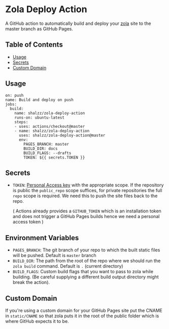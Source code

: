 # Zola Deploy Action

A GitHub action to automatically build and deploy your [zola] site to the master
branch as GitHub Pages.

## Table of Contents

 - [Usage](#usage)
 - [Secrets](#secrets)
 - [Custom Domain](#custom-domain)

## Usage

```
on: push
name: Build and deploy on push
jobs:
  build:
    name: shalzz/zola-deploy-action
    runs-on: ubuntu-latest
    steps:
    - uses: actions/checkout@master
    - name: shalzz/zola-deploy-action
      uses: shalzz/zola-deploy-action@master
      env:
        PAGES_BRANCH: master
        BUILD_DIR: docs
        BUILD_FLAGS: --drafts
        TOKEN: ${{ secrets.TOKEN }}
```

## Secrets

 * `TOKEN`: [Personal Access key][] with the appropriate scope. If the
    repository is public the `public_repo` scope suffices, for private
    repositories the full `repo` scope is required. We need this to push
    the site files back to the repo.
    
    ( Actions already provides a `GITHUB_TOKEN` which is an installation token and does not trigger a GitHub Pages builds hence we need a personal access token )

## Environment Variables
* `PAGES_BRANCH`: The git branch of your repo to which the built static files will be pushed. Default is `master` branch
* `BUILD_DIR`: The path from the root of the repo where we should run the `zola build` command. Default is `.` (current directory)
* `BUILD_FLAGS`: Custom build flags that you want to pass to zola while building. (Be careful supplying a different build output directory might break the action).

## Custom Domain

If you're using a custom domain for your GitHub Pages site put the CNAME 
in `static/CNAME` so that zola puts it in the root of the public folder
which is where GitHub expects it to be.

[zola]: https://github.com/getzola/zola
[Personal Access key]: https://help.github.com/en/github/authenticating-to-github/creating-a-personal-access-token-for-the-command-line
